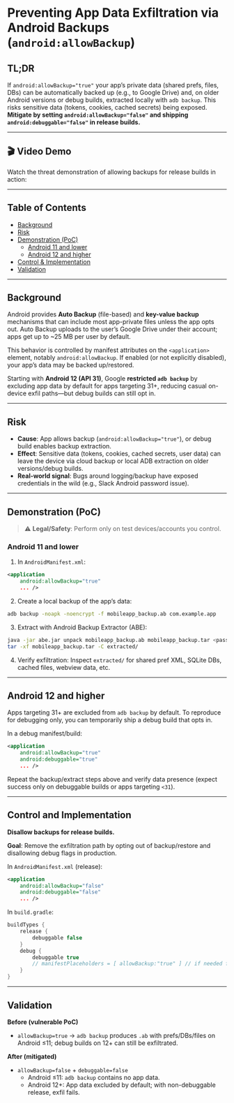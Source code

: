 # Preventing App Data Exfiltration via Android Backups (`android:allowBackup`)


## TL;DR
If `android:allowBackup="true"` your app’s private data (shared prefs, files, DBs) can be automatically backed up (e.g., to Google Drive) and, on older Android versions or debug builds, extracted locally with `adb backup`. This risks sensitive data (tokens, cookies, cached secrets) being exposed. **Mitigate by setting `android:allowBackup="false"` and shipping `android:debuggable="false"` in release builds.**

---

## 🎬 Video Demo

Watch the threat demonstration of allowing backups for release builds in action:


---

## Table of Contents
- [Background](#background)
- [Risk](#risk)
- [Demonstration (PoC)](#demonstration-poc)
  - [Android 11 and lower](#android-11-and-lower)
  - [Android 12 and higher](#android-12-and-higher)
- [Control & Implementation](#control--implementation)
- [Validation](#validation)
---

## Background
Android provides **Auto Backup** (file-based) and **key-value backup** mechanisms that can include most app-private files unless the app opts out. Auto Backup uploads to the user’s Google Drive under their account; apps get up to ~25 MB per user by default.

This behavior is controlled by manifest attributes on the `<application>` element, notably `android:allowBackup`. If enabled (or not explicitly disabled), your app’s data may be backed up/restored.

Starting with **Android 12 (API 31)**, Google **restricted `adb backup`** by excluding app data by default for apps targeting 31+, reducing casual on-device exfil paths—but debug builds can still opt in.

---

## Risk
- **Cause**: App allows backup (`android:allowBackup="true"`), or debug build enables backup extraction.
- **Effect**: Sensitive data (tokens, cookies, cached secrets, user data) can leave the device via cloud backup or local ADB extraction on older versions/debug builds.
- **Real-world signal**: Bugs around logging/backup have exposed credentials in the wild (e.g., Slack Android password issue).

---

## Demonstration (PoC)

> ⚠️ **Legal/Safety**: Perform only on test devices/accounts you control.

### Android 11 and lower
1. In `AndroidManifest.xml`:
```xml
<application
    android:allowBackup="true"
    ... />
```
2. Create a local backup of the app’s data:
```bash
adb backup -noapk -noencrypt -f mobileapp_backup.ab com.example.app
```
3. Extract with Android Backup Extractor (ABE):
```bash
java -jar abe.jar unpack mobileapp_backup.ab mobileapp_backup.tar <password_if_any>
tar -xf mobileapp_backup.tar -C extracted/
```

4. Verify exfiltration: Inspect `extracted/` for shared pref XML, SQLite DBs, cached files, webview data, etc.

---

## Android 12 and higher

Apps targeting 31+ are excluded from `adb backup` by default. To reproduce for debugging only, you can temporarily ship a debug build that opts in.

In a debug manifest/build:
```xml
<application
    android:allowBackup="true"
    android:debuggable="true"
    ... />
```

Repeat the backup/extract steps above and verify data presence (expect success only on debuggable builds or apps targeting `<31`).

---

## Control and Implementation

**Disallow backups for release builds.**

**Goal**: Remove the exfiltration path by opting out of backup/restore and disallowing debug flags in production.

In `AndroidManifest.xml` (release):
```xml
<application
    android:allowBackup="false"
    android:debuggable="false"
    ... />
```

In `build.gradle`:
```gradle
buildTypes {
    release {
        debuggable false
    }
    debug {
        debuggable true
        // manifestPlaceholders = [ allowBackup:"true" ] // if needed for testing
    }
}
```

---

## Validation

**Before (vulnerable PoC)**
- `allowBackup=true` → `adb backup` produces `.ab` with prefs/DBs/files on Android ≤11; debug builds on 12+ can still be exfiltrated.

**After (mitigated)**

- `allowBackup=false` + `debuggable=false`
    - Android ≤11: `adb backup` contains no app data.
    - Android 12+: App data excluded by default; with non-debuggable release, exfil fails.
